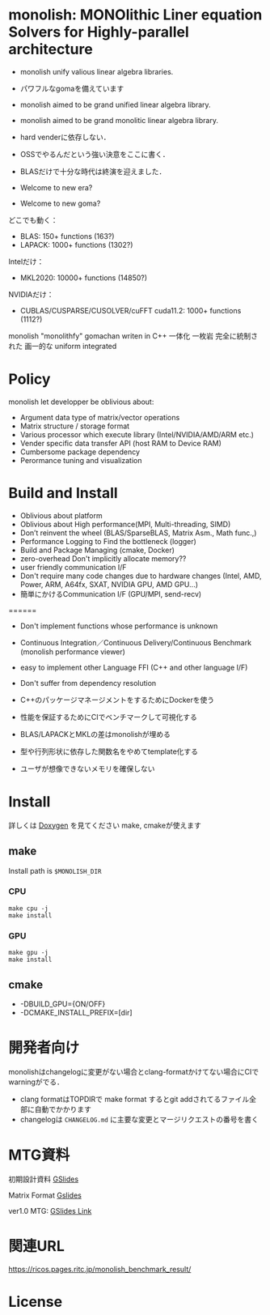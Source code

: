 # monolish: MONOlithic Liner equation Solvers for Highly-parallel architecture
- monolish unify valious linear algebra libraries.
- パワフルなgomaを備えています
- monolish aimed to be grand unified linear algebra library.
- monolish aimed to be grand monolitic linear algebra library.

- hard venderに依存しない．
- OSSでやるんだという強い決意をここに書く．

- BLASだけで十分な時代は終演を迎えました．
- Welcome to new era?
- Welcome to new goma?

どこでも動く：
- BLAS: 150+ functions (163?)
- LAPACK: 1000+ functions (1302?)

Intelだけ：
- MKL2020: 10000+ functions (14850?)

NVIDIAだけ：
- CUBLAS/CUSPARSE/CUSOLVER/cuFFT cuda11.2: 1000+ functions (1112?)


monolish "monolithfy"  gomachan writen in C++
一体化
一枚岩
完全に統制された
画一的な
uniform
integrated

# Policy
monolish let developper be oblivious about:
- Argument data type of matrix/vector operations
- Matrix structure / storage format
- Various processor which execute library  (Intel/NVIDIA/AMD/ARM etc.) 
- Vender specific data transfer API (host RAM to Device RAM)
- Cumbersome package dependency
- Perormance tuning and visualization

# Build and Install


- Oblivious about platform
- Oblivious about High performance(MPI, Multi-threading, SIMD)
- Don’t reinvent the wheel (BLAS/SparseBLAS, Matrix Asm., Math func.,)
- Performance Logging to Find the bottleneck (logger)
- Build and Package Managing (cmake, Docker)
- zero-overhead
Don't implicitly allocate memory??
- user friendly communication I/F
- Don't require many code changes due to hardware changes (Intel, AMD, Power, ARM, A64fx, SXAT, NVIDIA GPU, AMD GPU...)
- 簡単にかけるCommunication I/F (GPU/MPI, send-recv)


======
- Don't implement functions whose performance is unknown
- Continuous Integration／Continuous Delivery/Continuous Benchmark (monolish performance viewer)

- easy to implement other Language FFI (C++ and other language I/F)


- Don't suffer from dependency resolution


- C++のパッケージマネージメントをするためにDockerを使う
- 性能を保証するためにCIでベンチマークして可視化する
- BLAS/LAPACKとMKLの差はmonolishが埋める
- 型や行列形状に依存した関数名をやめてtemplate化する
- ユーザが想像できないメモリを確保しない

# Install
詳しくは [Doxygen](https://ricos.pages.ritc.jp/monolish/) を見てください
make, cmakeが使えます

## make
Install path is `$MONOLISH_DIR` 

### CPU
```
make cpu -j
make install
```

### GPU
```
make gpu -j
make install
```

## cmake

- -DBUILD\_GPU={ON/OFF}
- -DCMAKE\_INSTALL\_PREFIX=[dir]

# 開発者向け
monolishはchangelogに変更がない場合とclang-formatかけてない場合にCIでwarningがでる．

- clang formatはTOPDIRで make format するとgit addされてるファイル全部に自動でかかります
- changelogは `CHANGELOG.md` に主要な変更とマージリクエストの番号を書く

# MTG資料
初期設計資料 [GSlides](https://docs.google.com/presentation/d/16JvP7bTtxmfMP9hqflB7FVDrxueYxYa5U2PT-SkqB20/edit?usp=sharing)

Matrix Format [Gslides](https://docs.google.com/presentation/d/1wqyw9CmlHar84WxTgnoULn0_ZHZ7IxkUnLa_HkIwVQo/edit?usp=sharing)

ver1.0 MTG: [GSlides Link](https://docs.google.com/presentation/d/12LJXbFmAmKcEWtkIBCZm_klpqmAP6MIuvYCRAZnvwqQ/edit?usp=sharing)

# 関連URL

https://ricos.pages.ritc.jp/monolish_benchmark_result/

# License
# 
